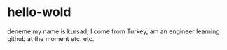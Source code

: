 # hello-wold
deneme
my name is kursad, I come from Turkey, am an engineer
learning github at the moment etc. etc.
